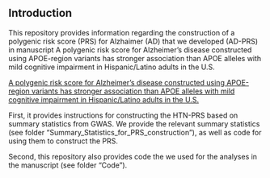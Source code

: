 ## Introduction

This repository provides information regarding the construction of a
polygenic risk score (PRS) for Alzhaimer (AD) that we developed (AD-PRS)
in manuscript A polygenic risk score for Alzheimer’s disease constructed
using APOE-region variants has stronger association than APOE alleles
with mild cognitive impairment in Hispanic/Latino adults in the U.S.

[A polygenic risk score for Alzheimer’s disease constructed using
APOE-region variants has stronger association than APOE alleles with
mild cognitive impairment in Hispanic/Latino adults in the
U.S.](https://alzres.biomedcentral.com/articles/10.1186/s13195-023-01298-3 "A polygenic risk score for Alzheimer’s disease constructed using APOE-region variants has stronger association than APOE alleles with mild cognitive impairment in Hispanic/Latino adults in the")

First, it provides instructions for constructing the HTN-PRS based on
summary statistics from GWAS. We provide the relevant summary statistics
(see folder “Summary\_Statistics\_for\_PRS\_construction”), as well as
code for using them to construct the PRS.

Second, this repository also provides code the we used for the analyses
in the manuscript (see folder “Code”).
